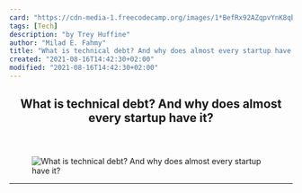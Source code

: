 ```yaml
---
card: "https://cdn-media-1.freecodecamp.org/images/1*BefRx92AZqpvYnK8qbQekw.jpeg"
tags: [Tech]
description: "by Trey Huffine"
author: "Milad E. Fahmy"
title: "What is technical debt? And why does almost every startup have it?"
created: "2021-08-16T14:42:30+02:00"
modified: "2021-08-16T14:42:30+02:00"
---
```

<div class="site-wrapper">
<main id="site-main" class="site-main outer">
<div class="inner">
<article class="post-full post tag-tech tag-startup tag-life-lessons tag-entrepreneurship tag-technology ">
<header class="post-full-header">
<h1 class="post-full-title">What is technical debt? And why does almost every startup have it?</h1>
</header>
<figure class="post-full-image">
<picture>
<source media="(max-width: 700px)" sizes="1px" srcset="data:image/gif;base64,R0lGODlhAQABAIAAAAAAAP///yH5BAEAAAAALAAAAAABAAEAAAIBRAA7 1w">
<source media="(min-width: 701px)" sizes="(max-width: 800px) 400px,
(max-width: 1170px) 700px,
1400px" srcset="https://cdn-media-1.freecodecamp.org/images/1*BefRx92AZqpvYnK8qbQekw.jpeg 300w,
https://cdn-media-1.freecodecamp.org/images/1*BefRx92AZqpvYnK8qbQekw.jpeg 600w,
https://cdn-media-1.freecodecamp.org/images/1*BefRx92AZqpvYnK8qbQekw.jpeg 1000w,
https://cdn-media-1.freecodecamp.org/images/1*BefRx92AZqpvYnK8qbQekw.jpeg 2000w">
<img onerror="this.style.display='none'" src="https://cdn-media-1.freecodecamp.org/images/1*BefRx92AZqpvYnK8qbQekw.jpeg" alt="What is technical debt? And why does almost every startup have it?">
</picture>
</figure>
<section class="post-full-content">
<div class="post-content medium-migrated-article">
</div>
<hr>
</section>
</article>
</div>
</main>
</div>
<!-- Google Tag Manager (noscript) -->
<!-- End Google Tag Manager (noscript) -->
